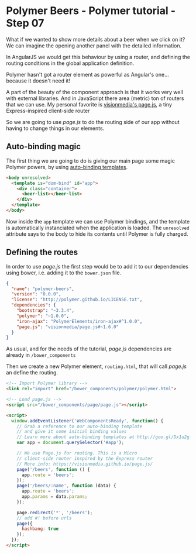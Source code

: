 # Polymer Beers - Polymer tutorial - Step 07

What if we wanted to show more details about a beer when we click on it? We can imagine the opening another panel with the detailed information.

In AngularJS we would get this behaviour by using a router, and defining the routing conditions in the global application definition.

Polymer hasn't got a router element as powerful as Angular's one... because it doesn't need it!

A part of the beauty of the component approach is that it works very well with external libraries. And in JavaScript there area (metric) ton of routers that we can use. My personal favorite is [visionmedia's page.js](https://visionmedia.github.io/page.js/), a tiny Express-inspired client-side router

So we are going to use *page.js* to do the routing side of our app without having to change things in our elements. 

## Auto-binding magic

The first thing we are going to do is giving our main page some magic Polymer powers, by using [auto-binding templates](http://goo.gl/Dx1u2g).

```html
<body unresolved>
  <template is="dom-bind" id="app">
    <div class="container">
      <beer-list></beer-list>
    </div>
  </template>
</body>
```

Now inside the `app` template we can use Polymer bindings, and the template is automatically instanciated when the application is loaded. The `unresolved` attribute says to the body to hide its contents until Polymer is fully charged.


## Defining the routes

In order to use *page.js* the first step would be to add it to our dependencies using bower, i.e. adding it to the `bower.json` file.

```json
{
  "name": "polymer-beers",
  "version": "0.0.0",
  "license": "http://polymer.github.io/LICENSE.txt",
  "dependencies": {    
    "bootstrap": "~3.3.4",
    "polymer": "~1.0.0",
    "iron-ajax": "PolymerElements/iron-ajax#^1.0.0",
    "page.js": "visionmedia/page.js#~1.6.0"
  }
}
```

As usual, and for the needs of the tutorial, *page.js* dependencies are already in `/bower_components`

Then we create a new Polymer element, `routing.html`, that will call *page.js* an define the routing.

```html
<!-- Import Polymer library -->
<link rel="import" href="/bower_components/polymer/polymer.html">

<!-- Load page.js -->
<script src="/bower_components/page/page.js"></script>

<script>
  window.addEventListener('WebComponentsReady', function() {
    // Grab a reference to our auto-binding template
    // and give it some initial binding values
    // Learn more about auto-binding templates at http://goo.gl/Dx1u2g
    var app = document.querySelector('#app');

    // We use Page.js for routing. This is a Micro
    // client-side router inspired by the Express router
    // More info: https://visionmedia.github.io/page.js/
    page('/beers', function () {
      app.route = 'beers';
    });
    page('/beers/:name', function (data) {
      app.route = 'beers';
      app.params = data.params;
    });

    page.redirect('*', '/beers');
    // add #! before urls
    page({
      hashbang: true
    });
  });
</script>
```

